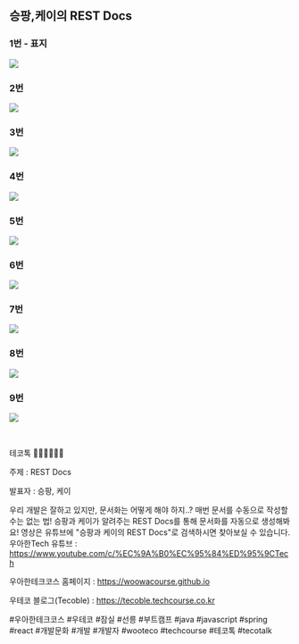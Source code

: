 ## 승팡,케이의 REST Docs

### 1번 - 표지

![](001.png)

### 2번

![](002.png)

### 3번

![](003.png)

### 4번

![](004.png)

### 5번

![](005.png)

### 6번

![](006.png)

### 7번

![](007.png)

### 8번

![](008.png)

### 9번

![](009.png)


<br>

테코톡 👩🏻‍💻🧑🏻‍💻

주제 : REST Docs

발표자 : 승팡, 케이

우리 개발은 잘하고 있지만, 문서화는 어떻게 해야 하지..?
매번 문서를 수동으로 작성할 수는 없는 법!
승팡과 케이가 알려주는 REST Docs를 통해 문서화를 자동으로 생성해봐요!
영상은 유튜브에 "승팡과 케이의 REST Docs"로 검색하시면 찾아보실 수 있습니다.  
우아한Tech 유튜브 : https://www.youtube.com/c/%EC%9A%B0%EC%95%84%ED%95%9CTech

우아한테크코스 홈페이지 : https://woowacourse.github.io

우테코 블로그(Tecoble) : https://tecoble.techcourse.co.kr

#우아한테크코스 #우테코 #잠실 #선릉 #부트캠프 #java #javascript #spring #react #개발문화 #개발 #개발자 #wooteco #techcourse #테코톡 #tecotalk
